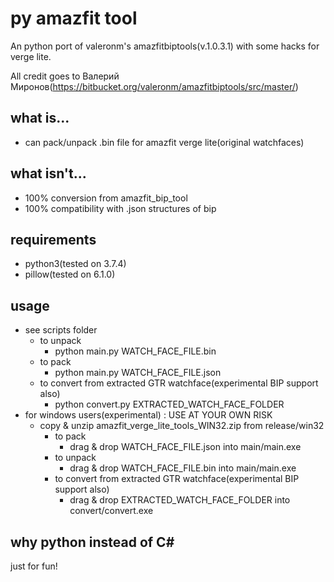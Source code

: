 # py amazfit tool
An python port of valeronm's amazfitbiptools(v.1.0.3.1) with some hacks for verge lite.

All credit goes to Валерий Миронов(https://bitbucket.org/valeronm/amazfitbiptools/src/master/)

## what is...
* can pack/unpack .bin file for amazfit verge lite(original watchfaces)

## what isn't...
* 100% conversion from amazfit_bip_tool
* 100% compatibility with .json structures of bip

## requirements
* python3(tested on 3.7.4)
* pillow(tested on 6.1.0)

## usage
* see scripts folder
  * to unpack
    * python main.py WATCH_FACE_FILE.bin
  * to pack
    * python main.py WATCH_FACE_FILE.json
  * to convert from extracted GTR watchface(experimental BIP support also)
    * python convert.py EXTRACTED_WATCH_FACE_FOLDER
* for windows users(experimental) : USE AT YOUR OWN RISK
  * copy & unzip amazfit_verge_lite_tools_WIN32.zip from release/win32
    * to pack
      * drag & drop WATCH_FACE_FILE.json into main/main.exe
    * to unpack
      * drag & drop WATCH_FACE_FILE.bin into main/main.exe
    * to convert from extracted GTR watchface(experimental BIP support also)
      * drag & drop EXTRACTED_WATCH_FACE_FOLDER into convert/convert.exe

## why python instead of C#
just for fun!

